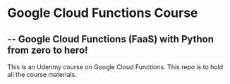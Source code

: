 # Google Cloud Functions Course
## -- Google Cloud Functions (FaaS) with Python from zero to hero!

This is an Udenmy course on Google Cloud Functions. This repo is to hold all the course materials.